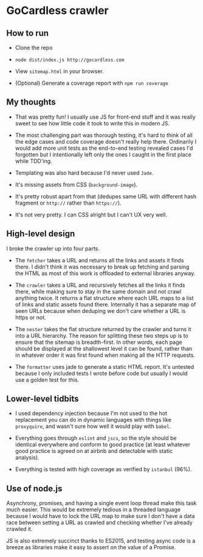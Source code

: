 # GoCardless crawler

## How to run

* Clone the repo

* `node dist/index.js http://gocardless.com`

* View `sitemap.html` in your browser.

* (Optional) Generate a coverage report with `npm run coverage`

## My thoughts

* That was pretty fun! I usually use JS for front-end stuff and it was really sweet to see how
  little code it took to write this in modern JS.

* The most challenging part was thorough testing, it's hard to think of all the edge cases and code
  coverage doesn't really help there. Ordinarily I would add more unit tests as the end-to-end
  testing revealed cases I'd forgotten but I intentionally left only the ones I caught in the first
  place while TDD'ing.

* Templating was also hard because I'd never used `Jade`.

* It's missing assets from CSS (`background-image`).

* It's pretty robust apart from that (dedupes same URL with different hash fragment or `http://`
  rather than `https://`).

* It's not very pretty. I can CSS alright but I can't UX very well.

## High-level design

I broke the crawler up into four parts.

* The `fetcher` takes a URL and returns all the links and assets it finds there. I didn't think it
  was necessary to break up fetching and parsing the HTML as most of this work is offloaded to
  external libraries anyway.

* The `crawler` takes a URL and recursively fetches all the links it finds there, while making sure
  to stay in the same domain and not crawl anything twice. It returns a flat structure where each
  URL maps to a list of links and static assets found there. Internally it has a separate map of
  seen URLs because when deduping we don't care whether a URL is https or not.

* The `nester` takes the flat structure returned by the crawler and turns it into a URL hierarchy.
  The reason for splitting these two steps up is to ensure that the sitemap is breadth-first. In
  other words, each page should be displayed at the shallowest level it can be found, rather than in
  whatever order it was first found when making all the HTTP requests.

* The `formatter` uses jade to generate a static HTML report. It's untested because I only included
  tests I wrote before code but usually I would use a golden test for this.

## Lower-level tidbits

* I used dependency injection because I'm not used to the hot replacement you can do in dynamic
  languages with things like `proxyquire`, and wasn't sure how well it would play with `babel`.

* Everything goes through `eslint` and `jscs`, so the style should be identical everywhere and
  conform to good practice (at least whatever good practice is agreed on at airbnb and detectable
  with static analysis).

* Everything is tested with high coverage as verified by `istanbul` (96%).

## Use of node.js

Asynchrony, promises, and having a single event loop thread make this task much easier. This would
be extremely tedious in a threaded language because I would have to lock the URL map to make sure I
don't have a data race between setting a URL as crawled and checking whether I've already crawled
it.

JS is also extremely succinct thanks to ES2015, and testing async code is a breeze as libraries make
it easy to assert on the value of a Promise.

